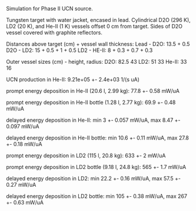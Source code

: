 Simulation for Phase II UCN source.

Tungsten target with water jacket, encased in lead.
Cylindrical D2O (296 K), LD2 (20 K), and He-II (1 K) vessels offset 0 cm from target.
Sides of D2O vessel covered with graphite reflectors.

Distances above target (cm) + vessel wall thickness:
Lead - D2O: 13.5 + 0.5
D2O - LD2: 15 + 0.5 + 1 + 0.5
LD2 - HE-II: 8 + 0.3 + 0.7 + 0.3

Outer vessel sizes (cm) - height, radius:
D2O: 82.5 43
LD2: 51 33
He-II: 33 16

UCN production in He-II:
9.21e+05 +- 2.4e+03 1/(s uA)

prompt energy deposition in He-II (20.6 l, 2.99 kg):
77.8 +- 0.58 mW/uA

prompt energy deposition in He-II bottle (1.28 l, 2.77 kg):
69.9 +- 0.48 mW/uA

delayed energy deposition in He-II:
min 3 +- 0.057 mW/uA, max 8.47 +- 0.097 mW/uA

delayed energy deposition in He-II bottle:
min 10.6 +- 0.11 mW/uA, max 27.8 +- 0.18 mW/uA

prompt energy deposition in LD2 (115 l, 20.8 kg):
633 +- 2 mW/uA

prompt energy deposition in LD2 bottle (9.18 l, 24.8 kg):
565 +- 1.7 mW/uA

delayed energy deposition in LD2:
min 22.2 +- 0.16 mW/uA, max 57.5 +- 0.27 mW/uA

delayed energy deposition in LD2 bottle:
min 105 +- 0.38 mW/uA, max 267 +- 0.63 mW/uA

